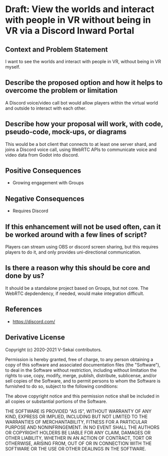 # Draft: View the worlds and interact with people in VR without being in VR via a Discord Inward Portal

## Context and Problem Statement

I want to see the worlds and interact with people in VR, without being in VR myself.

## Describe the proposed option and how it helps to overcome the problem or limitation

A Discord voice/video call bot would allow players within the virtual world and outside to interact with each other.

## Describe how your proposal will work, with code, pseudo-code, mock-ups, or diagrams

This would be a bot client that connects to at least one server shard, and joins a Discord voice call, using WebRTC APIs to communicate voice and video data from Godot into discord.

## Positive Consequences <!-- optional -->

- Growing engagement with Groups

## Negative Consequences <!-- optional -->

- Requires Discord

## If this enhancement will not be used often, can it be worked around with a few lines of script?

Players can stream using OBS or discord screen sharing, but this requires players to do it, and only provides uni-directional communication.

## Is there a reason why this should be core and done by us?

It should be a standalone project based on Groups, but not core. The WebRTC depdendency, if needed, would make integration difficult.

## References <!-- optional -->

- https://discord.com/

## Derivative License

Copyright (c) 2020-2021 V-Sekai contributors.

Permission is hereby granted, free of charge, to any person obtaining a copy
of this software and associated documentation files (the "Software"), to deal
in the Software without restriction, including without limitation the rights
to use, copy, modify, merge, publish, distribute, sublicense, and/or sell
copies of the Software, and to permit persons to whom the Software is
furnished to do so, subject to the following conditions:

The above copyright notice and this permission notice shall be included in all
copies or substantial portions of the Software.

THE SOFTWARE IS PROVIDED "AS IS", WITHOUT WARRANTY OF ANY KIND, EXPRESS OR
IMPLIED, INCLUDING BUT NOT LIMITED TO THE WARRANTIES OF MERCHANTABILITY,
FITNESS FOR A PARTICULAR PURPOSE AND NONINFRINGEMENT. IN NO EVENT SHALL THE
AUTHORS OR COPYRIGHT HOLDERS BE LIABLE FOR ANY CLAIM, DAMAGES OR OTHER
LIABILITY, WHETHER IN AN ACTION OF CONTRACT, TORT OR OTHERWISE, ARISING FROM,
OUT OF OR IN CONNECTION WITH THE SOFTWARE OR THE USE OR OTHER DEALINGS IN THE
SOFTWARE.
